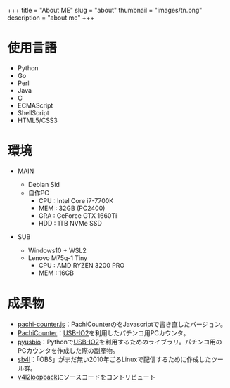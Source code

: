 +++
title = "About ME"
slug = "about"
thumbnail = "images/tn.png"
description = "about me"
+++


# 使用言語

* Python
* Go
* Perl
* Java
* C
* ECMAScript
* ShellScript
* HTML5/CSS3


# 環境

* MAIN
  * Debian Sid
  * 自作PC
    * CPU : Intel Core i7-7700K
    * MEM : 32GB (PC2400)
    * GRA : GeForce GTX 1660Ti
    * HDD : 1TB NVMe SSD

* SUB
  * Windows10 + WSL2
  * Lenovo M75q-1 Tiny
    * CPU : AMD RYZEN 3200 PRO
    * MEM : 16GB

# 成果物

* [pachi-counter.js](https://github.com/yukkeorg/pachi-counter.js)：PachiCounterのをJavascriptで書き直したバージョン。
* [PachiCounter](https://github.com/yukkeorg/PachiCounter)：[USB-IO2](http://km2net.com/usb-io2.0/index.shtml)を利用したパチンコ用PCカウンタ。
* [pyusbio](https://github.com/yukkeorg/pyusbio)：Pythonで[USB-IO2](http://km2net.com/usb-io2.0/index.shtml)を利用するためのライブラリ。パチンコ用のPCカウンタを作成した際の副産物。
* [sb4l](https://github.com/yukkeorg/sb4l)：「OBS」がまだ無い2010年ごろLinuxで配信するために作成したツール群。
* [v4l2loopback](https://github.com/umlaeute/v4l2loopback)にソースコードをコントリビュート
